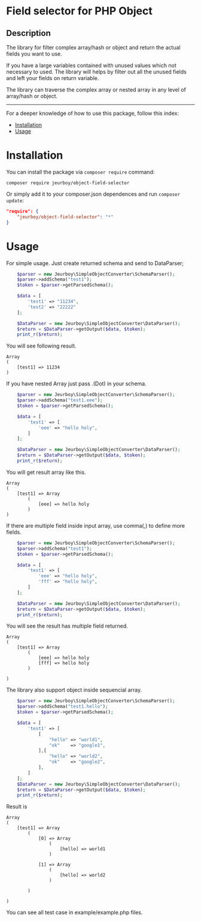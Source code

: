 Field selector for PHP Object
=============================

## Description
The library for filter complex array/hash or object and return the actual fields you want to use.

If you have a large variables contained with unused values which not necessary to used. The library will helps by filter out all the unused fields and left your fields on return variable.

The library can traverse the complex array or nested array in any level of array/hash or object.

---

For a deeper knowledge of how to use this package, follow this index:

- [Installation](#installation)
- [Usage](#usage)


# Installation

You can install the package via `composer require` command:

```shell
composer require jeurboy/object-field-selector
```

Or simply add it to your composer.json dependences and run `composer update`:

```json
"require": {
    "jeurboy/object-field-selector": "*"
}
```
# Usage
For simple usage. Just create returned schema and send to DataParser;
```php
    $parser = new Jeurboy\SimpleObjectConverter\SchemaParser();
    $parser->addSchema("test1");
    $token = $parser->getParsedSchema();

    $data = [
        'test1' => "11234",
        'test2' => "22222"
    ];

    $DataParser = new Jeurboy\SimpleObjectConverter\DataParser();
    $return = $DataParser->getOutput($data, $token);
    print_r($return);
```

You will see following result.

```
Array
(
    [test1] => 11234
)
```

If you have nested Array just pass .(Dot) in your schema.
```php
    $parser = new Jeurboy\SimpleObjectConverter\SchemaParser();
    $parser->addSchema("test1.eee");
    $token = $parser->getParsedSchema();

    $data = [
        'test1' => [
            'eee' => "hello holy",
        ]
    ];

    $DataParser = new Jeurboy\SimpleObjectConverter\DataParser();
    $return = $DataParser->getOutput($data, $token);
    print_r($return);
```

You will get result array like this.
```
Array
(
    [test1] => Array
        (
            [eee] => hello holy
        )
)
```

If there are multiple field inside input array, use comma(,) to define more fields.

```php
    $parser = new Jeurboy\SimpleObjectConverter\SchemaParser();
    $parser->addSchema("test1");
    $token = $parser->getParsedSchema();

    $data = [
        'test1' => [
            'eee' => "hello holy",
            'fff' => "hello holy",
        ]
    ];

    $DataParser = new Jeurboy\SimpleObjectConverter\DataParser();
    $return = $DataParser->getOutput($data, $token);
    print_r($return);
```

You will see the result has multiple field returned.
```
Array
(
    [test1] => Array
        (
            [eee] => hello holy
            [fff] => hello holy
        )

)
```

The library also support object inside sequencial array.
```php
    $parser = new Jeurboy\SimpleObjectConverter\SchemaParser();
    $parser->addSchema("test1.hello");
    $token = $parser->getParsedSchema();

    $data = [
        'test1' => [
            [
                "hello" => "world1",
                "ok"    => "google1",
            ],[
                "hello" => "world2",
                "ok"    => "google2",
            ],
        ]
    ];
    $DataParser = new Jeurboy\SimpleObjectConverter\DataParser();
    $return = $DataParser->getOutput($data, $token);
    print_r($return);
```

Result is

```
Array
(
    [test1] => Array
        (
            [0] => Array
                (
                    [hello] => world1
                )

            [1] => Array
                (
                    [hello] => world2
                )

        )

)
```

You can see all test case in example/example.php files.
